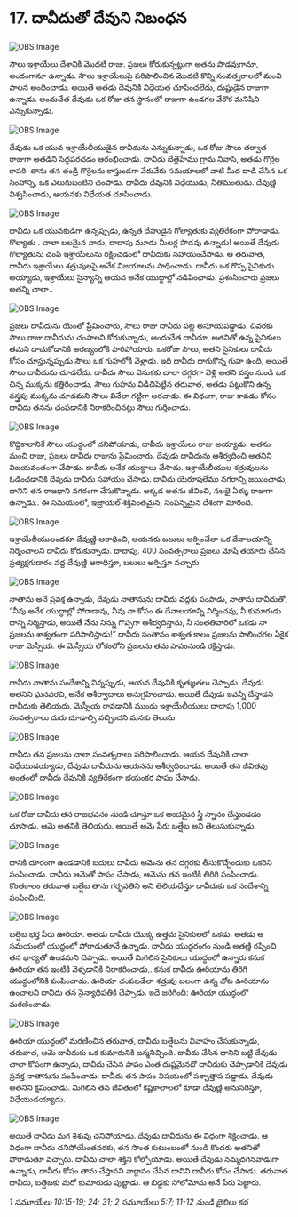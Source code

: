 # 17. దావీదుతో దేవుని నిబంధన

![OBS Image](https://cdn.door43.org/obs/jpg/360px/obs-en-17-01.jpg)

సౌలు ఇశ్రాయేలు దేశానికి మొదటి  రాజు. ప్రజలు కోరుకున్నట్టుగా అతను పొడవుగానూ, అందంగానూ ఉన్నాడు. సౌలు ఇశ్రాయేలుపై పరిపాలించిన మొదటి కొన్ని సంవత్సరాలలో మంచి పాలన అందించాడు. అయితే అతడు దేవునికి విధేయత చూపించలేదు, దుష్టుడైన రాజుగా ఉన్నాడు. అందుచేత దేవుడు ఒక రోజు తన స్థానంలో రాజుగా ఉండగల వేరొక మనిషిని ఎన్నుకున్నాడు. 

![OBS Image](https://cdn.door43.org/obs/jpg/360px/obs-en-17-02.jpg)

దేవుడు ఒక యువ ఇశ్రాయేలీయుడైన దావీదును ఎన్నుకున్నాడు, ఒక రోజు సౌలు తర్వాత రాజుగా అతడిని సిద్ధపరచడం ఆరంభించాడు. దావీదు బేత్లెహేము గ్రామ నివాసి, అతడు గొర్రెల కాపరి. తాను తన తండ్రి గొర్రెలను కాస్తుండగా వేరువేరు సమయాలలో వాటి మీద దాడి చేసిన ఒక సింహాన్ని, ఒక ఎలుగుబంటిని చంపాడు. దావీదు దేవునికి విధేయుడు, నీతిమంతుడు. దేవుణ్ణి విశ్వసించాడు, ఆయనకు విధేయత చూపించాడు. 

![OBS Image](https://cdn.door43.org/obs/jpg/360px/obs-en-17-03.jpg)

దావీదు ఒక యువకుడిగా ఉన్నప్పుడు, ఉన్నత దేహుడైన గోల్యాతుకు వ్యతిరేకంగా పోరాడాడు. గొల్యాతు . చాలా బలమైన వాడు, దాదాపు మూడు మీటర్ల పొడవు ఉన్నాడు! అయితే దేవుడు గొల్యాతును చంపి ఇశ్రాయేలును రక్షించడంలో దావీదుకు సహాయంచేసాడు. ఆ తరువాత, దావీదు ఇశ్రాయేలు శత్రువులపై అనేక విజయాలను సాధించాడు. దావీదు ఒక గొప్ప సైనికుడు అయ్యాడు, ఇశ్రాయేలు సైన్యాన్ని ఆయన అనేక యుద్ధాల్లో నడిపించాడు.  ప్రశంసించారు ప్రజలు అతన్ని చాలా..

![OBS Image](https://cdn.door43.org/obs/jpg/360px/obs-en-17-04.jpg)

ప్రజలు దావీదును యెంతో ప్రేమించారు, సౌలు రాజు దావీదు పట్ల అసూయపడ్డాడు. చివరకు సౌలు రాజు దావీదును  చంపాలని కోరుకున్నాడు, అందుచేత దావీదూ, అతనితో ఉన్న సైనికులు తమని దాచుకోడానికి అరణ్యంలోకి పారిపోయారు.  ఒకరోజు సౌలు, అతని సైనికులు దావీదు కోసం చూస్తున్నప్పుడు సౌలు ఒక గుహలోకి వెళ్లాడు. ఇది దావీదు దాగుకొన్న గుహ ఉంది, అయితే సౌలు దావీదును చూడలేదు. దావీదు సౌలు వెనుకకు చాలా దగ్గరగా వెళ్లి అతని వస్త్రం నుండి ఒక చిన్న ముక్కను కత్తిరించాడు, సౌలు గుహను విడిచిపెట్టిన తరువాత, అతడు పట్టుకొని ఉన్న వస్త్రపు ముక్కను చూడమని సౌలు వినేలా గట్టిగా అరచాడు. ఈ విధంగా, రాజు కావడం కోసం దావీదు తనను చంపడానికి నిరాకరించినట్లు సౌలు గుర్తించాడు. 

![OBS Image](https://cdn.door43.org/obs/jpg/360px/obs-en-17-05.jpg)

కొద్దికాలానికే సౌలు యుద్ధంలో చనిపోయాడు, దావీదు ఇశ్రాయేలు రాజు అయ్యాడు. అతను మంచి రాజు, ప్రజలు దావీదు రాజును ప్రేమించారు. దేవుడు దావీదును ఆశీర్వదించి అతనిని విజయవంతంగా చేసాడు. దావీదు అనేక యుద్ధాలు చేసాడు. ఇశ్రాయేలీయుల శత్రువులను ఓడించడానికి దేవుడు దావీదు సహాయం చేసాడు.  దావీదు యెరూషలేము నగరాన్ని జయించాడు, దానిని తన రాజధాని నగరంగా చేసుకొన్నాడు. అక్కడ అతను జీవించి, నలభై ఏళ్ళు రాజుగా ఉన్నాడు.. ఈ సమయంలో, ఇజ్రాయెల్ శక్తివంతమైన, సంపన్నమైన దేశంగా మారింది. 

![OBS Image](https://cdn.door43.org/obs/jpg/360px/obs-en-17-06.jpg)

ఇశ్రాయేలీయులందరూ దేవుణ్ణి ఆరాధించి, ఆయనకు బలులు అర్పించేలా ఒక దేవాలయాన్ని నిర్మించాలని దావీదు కోరుకున్నాడు. దాదాపు. 400 సంవత్సరాలు ప్రజలు మోషే తయారు చేసిన ప్రత్యక్షగుడారం వద్ద దేవుణ్ణి ఆరాధిస్తూ, బలులు అర్పిస్తూ వచ్చారు. 

![OBS Image](https://cdn.door43.org/obs/jpg/360px/obs-en-17-07.jpg)

నాతాను అనే ప్రవక్త ఉన్నాడు, దేవుడు నాతానును దావీదు వద్దకు పంపాడు, నాతాను దావీదుతో, “నీవు అనేక యుద్ధాల్లో పోరాడావు, నీవు నా కోసం ఈ దేవాలయాన్ని నిర్మించవు, నీ కుమారుడు దాన్ని నిర్మిస్తాడు, అయితే నేను నిన్ను గొప్పగా ఆశీర్వదిస్తాను, నీ సంతతివారిలో ఒకడు నా ప్రజలను శాశ్వతంగా పరిపాలిస్తాడు!” దావీదు సంతానం శాశ్వత కాలం ప్రజలను పాలించగల ఏకైక రాజు మెస్సీయ. ఈ మెస్సీయ లోకంలోని ప్రజలను తమ పాపంనుండి రక్షిస్తాడు.

![OBS Image](https://cdn.door43.org/obs/jpg/360px/obs-en-17-08.jpg)

దావీదు నాతాను సందేశాన్ని విన్నప్పుడు, ఆయన దేవునికి కృతజ్ఞతలు చెప్పాడు. దేవుడు అతనిని ఘనపరచి, అనేక ఆశీర్వాదాలు అనుగ్రహించాడు. అయితే దేవుడు ఇవన్నీ చేస్తాడని దావీదుకు తెలియదు. మెస్సీయ రావడానికి ముందు ఇశ్రాయేలీయులు దాదాపు 1,000 సంవత్సరాలు దురు చూడాల్సి వచ్చిందని మనకు తెలుసు. 

![OBS Image](https://cdn.door43.org/obs/jpg/360px/obs-en-17-09.jpg)

దావీదు తన ప్రజలను చాలా సంవత్సరాలు పరిపాలించాడు. ఆయన దేవునికి చాలా విధేయుడయ్యాడు, దేవుడు దావీదును ఆయనను ఆశీర్వదించాడు. అయితే తన జీవితపు అంతంలో దావీదు దేవునికి వ్యతిరేకంగా భయంకర పాపం చేసాడు.

![OBS Image](https://cdn.door43.org/obs/jpg/360px/obs-en-17-10.jpg)

ఒక రోజు దావీదు తన రాజభవనం నుండి చూస్తూ ఒక అందమైన స్త్రీ స్నానం చేస్తుండడం చూసాడు. ఆమె అతనికి తెలియదు. అయితే ఆమె పేరు బత్షేబ అని తెలుసుకున్నాడు.

![OBS Image](https://cdn.door43.org/obs/jpg/360px/obs-en-17-11.jpg)

దానికి దూరంగా ఉండడానికి బదులు దావీదు ఆమెను తన దగ్గరకు తీసుకొచ్చేందుకు ఒకరిని పంపించాడు. దావీదు ఆమెతో పాపం చేసాడు, ఆమెను తన ఇంటికి తిరిగి పంపించాడు. కొంతకాలం తరువాత బత్షేబ తాను గర్భవతిని అని తెలియచేస్తూ దావీదుకు ఒక సందేశాన్ని పంపించింది.

![OBS Image](https://cdn.door43.org/obs/jpg/360px/obs-en-17-12.jpg)

బత్షెబ భర్త పేరు ఊరియా. అతడు దావీదు యొక్క ఉత్తమ సైనికులలో ఒకడు. అతడు ఆ  సమయంలో యుద్ధంలో పోరాడుతూనే ఉన్నాడు. దావీదు  యుద్ధరంగం  నుండి అతణ్ణి  రప్పించి  తన భార్యతో ఉండమని చెప్పాడు. అయితే మిగిలిన సైనికులు యుద్ధంలో ఉన్నారు కనుక ఊరియా తన ఇంటికి వెళ్ళడానికి నిరాకరించాడు,. కనుక దావీదు ఊరియాను తిరిగి యుద్ధంలోనికి పంపించాడు. ఊరియా చంపబడేలా శత్రువు బలంగా ఉన్న చోట ఊరియాను ఉంచాలని దావీదు తన సైన్యాధిపతికి చెప్పాడు. ఇదే జరిగింది: ఊరియా యుద్ధంలో మరణించాడు.

![OBS Image](https://cdn.door43.org/obs/jpg/360px/obs-en-17-13.jpg)

ఊరియా యుద్ధంలో మరణించిన తరువాత, దావీదు బత్షేబను వివాహం చేసుకున్నాడు,  తరువాత, ఆమె దావీదుకు ఒక కుమారునికి  జన్మనిచ్చింది. దావీదు చేసిన దానిని బట్టి దేవుడు చాలా కోపంగా ఉన్నాడు, దావీదు చేసిన పాపం ఎంత దుష్టమైనదో దావీదుకు చెప్పాడానికి దేవుడు ప్రవక్త నాతానును పంపించాడు. దావీదు తన పాపం విషయంలో పశ్చాత్తాప పడ్డాడు. దేవుడు అతనిని క్షమించాడు. మిగిలిన తన జీవితంలో కష్టకాలాలలో కూడా దేవుణ్ణి అనుసరిస్తూ, విధేయుడయ్యాడు.

![OBS Image](https://cdn.door43.org/obs/jpg/360px/obs-en-17-14.jpg)

అయితే దావీదు మగ శిశువు చనిపోయాడు. దేవుడు దావీదును ఈ విధంగా శిక్షించాడు. ఆ విధంగా దావీదు చనిపోయేంతవరకు, తన సొంత కుటుంబంలో నుండి కొందరు అతనితో పోరాడుతూ వచ్చారు. దావీదు చాలా శక్తిని కోల్పోయాడు. అయితే దేవుడు నమ్మదగినవాడుగా ఉన్నాడు, దావీదు కోసం తాను చేస్తానని వాగ్దానం చేసిన దానిని దావీదు కోసం చేసాడు. తరువాత దావీదు, బత్షెబకు మరో కుమారుడు పుట్టాడు. ఆ బిడ్డకు సోలోమోను అనే పేరు పెట్టారు.

_1 సమూయేలు 10:15-19; 24; 31; 2 సమూయేలు 5:7; 11-12 నుండి బైబిలు కథ_

